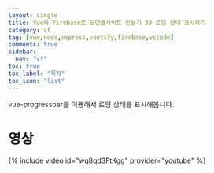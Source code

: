 ```yaml
---
layout: single
title: Vue와 Firebase로 모던웹사이트 만들기 30 로딩 상태 표시하기
category: vf
tag: [vue,node,express,vuetify,firebase,vscode]
comments: true
sidebar:
  nav: "vf"
toc: true
toc_label: "목차"
toc_icon: "list"
---
```


vue-progressbar를 이용해서 로딩 상태를 표시해봅니다.

# 영상

{% include video id="wq8qd3FtKgg" provider="youtube" %}
